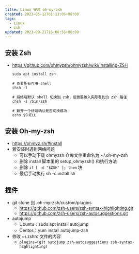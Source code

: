 ```yaml
---
title: Linux 安装 oh-my-zsh
created: 2023-05-12T01:11:06+08:00
tags:
  - Linux
  - zsh
updated: 2023-09-21T16:08:56+08:00
---
```


## 安装 Zsh

- <https://github.com/ohmyzsh/ohmyzsh/wiki/Installing-ZSH>

  ```shell
  sudo apt install zsh

  # 查看所有可用 shell
  chsh -l

  # 将终端默认 shell 切换到 zsh，后面要输入实际看到的 zsh 路径
  chsh -s /bin/zsh

  # 新开一个终端确认是否切换成功
  echo $SHELL
  ```

## 安装 Oh-my-zsh

- <https://ohmyz.sh/#install>
- 若安装时遇到网络问题
  - 可以手动下载 ohmyzsh 仓库文件重命名为 ~/.oh-my-zsh
  - 删除 install 脚本里的 setup_ohmyzsh() 和执行方法
  - 删除 `if [ -d "$ZSH" ]; then` 块
  - 最后手动执行 sh -c install.sh

## 插件

- git clone 到 .oh-my-zsh/custom/plugins
  - <https://github.com/zsh-users/zsh-syntax-highlighting.git>
  - <https://github.com/zsh-users/zsh-autosuggestions.git>
- autojump
  - Ubuntu：sudo apt install autojump
  - Centos：yum install autojump-zsh
- 修改 ~/.zshrc 文件的内容
  - `plugins=(git autojump zsh-autosuggestions zsh-syntax-highlighting)`
